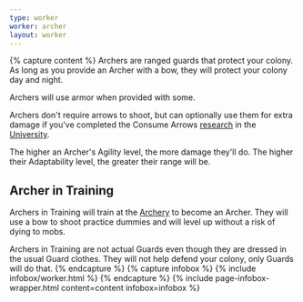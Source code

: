 ```yaml
---
type: worker
worker: archer
layout: worker
---
```

{% capture content %}
Archers are ranged guards that protect your colony. As long as you provide an Archer with a bow, they will protect your colony day and night. 

Archers will use armor when provided with some.

Archers don't require arrows to shoot, but can optionally use them for extra damage if you’ve completed the Consume Arrows [research](../../source/systems/research) in the [University](../../source/buildings/university).

The higher an Archer's Agility level, the more damage they'll do. The higher their Adaptability level, the greater their range will be.

## Archer in Training
Archers in Training will train at the [Archery](../buildings/archery) to become an Archer. They will use a bow to shoot practice dummies and will level up without a risk of dying to mobs.

Archers in Training are not actual Guards even though they are dressed in the usual Guard clothes. They will not help defend your colony, only Guards will do that.
{% endcapture %}
{% capture infobox %}
{% include infobox/worker.html %}
{% endcapture %}
{% include page-infobox-wrapper.html content=content infobox=infobox %}